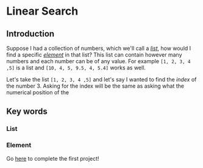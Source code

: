 # Linear Search

## Introduction

Suppose I had a collection of numbers, which we'll call a [*list*](list "collection of numbers"), how would I find a specific [*element*](element "just an item") in that list? This list can contain however many numbers and each number can be of any value. For example ```[1, 2, 3, 4 ,5]``` is a list and ```[10, 4, 5, 9.5, 4, 5.4]``` works as well.

Let's take the list ```[1, 2, 3, 4 ,5]``` and let's say I wanted to find the *index* of the number 3. Asking for the index will be the same as asking what the numerical position of the 




## Key words
### List

### Element

























Go [here](https://github.com/haw230/linear-search/ "Linear Search") to complete the first project!
